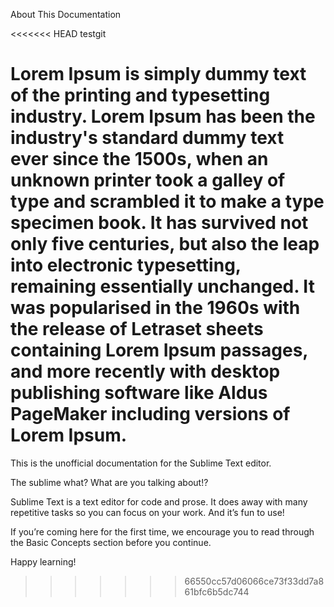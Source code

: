 About This Documentation

<<<<<<< HEAD
testgit



Lorem Ipsum is simply dummy text of the printing and typesetting industry. Lorem Ipsum has been the industry's standard dummy text ever since the 1500s, when an unknown printer took a galley of type and scrambled it to make a type specimen book. It has survived not only five centuries, but also the leap into electronic typesetting, remaining essentially unchanged. It was popularised in the 1960s with the release of Letraset sheets containing Lorem Ipsum passages, and more recently with desktop publishing software like Aldus PageMaker including versions of Lorem Ipsum.
=======
This is the unofficial documentation for the Sublime Text editor.

The sublime what? What are you talking about!?

Sublime Text is a text editor for code and prose. It does away with many repetitive tasks so you can focus on your work. And it’s fun to use!

If you’re coming here for the first time, we encourage you to read through the Basic Concepts section before you continue.

Happy learning!
>>>>>>> 66550cc57d06066ce73f33dd7a861bfc6b5dc744
